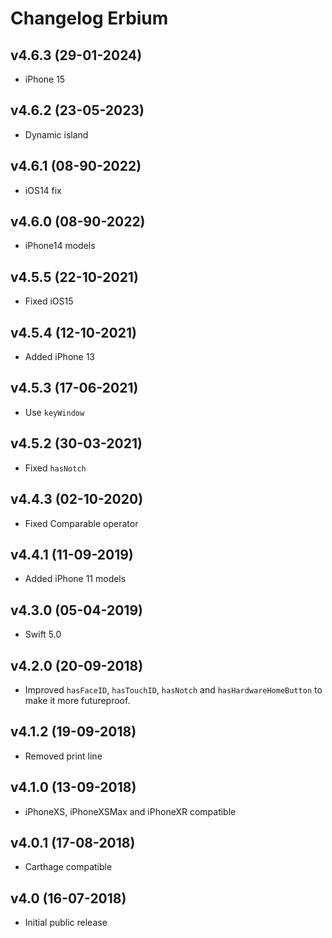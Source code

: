 # Changelog Erbium

## v4.6.3 (29-01-2024)
- iPhone 15

## v4.6.2 (23-05-2023)
- Dynamic island

## v4.6.1 (08-90-2022)
- iOS14 fix

## v4.6.0 (08-90-2022)
- iPhone14 models

## v4.5.5 (22-10-2021)
- Fixed iOS15

## v4.5.4 (12-10-2021)
- Added iPhone 13

## v4.5.3 (17-06-2021)
- Use `keyWindow`

## v4.5.2 (30-03-2021)
- Fixed `hasNotch` 

## v4.4.3 (02-10-2020)
- Fixed Comparable operator

## v4.4.1 (11-09-2019)
- Added iPhone 11 models

## v4.3.0 (05-04-2019)
- Swift 5.0

## v4.2.0 (20-09-2018)
- Improved `hasFaceID`, `hasTouchID`, `hasNotch` and `hasHardwareHomeButton` to make it more futureproof.

## v4.1.2 (19-09-2018)
- Removed print line

## v4.1.0 (13-09-2018)
- iPhoneXS, iPhoneXSMax and iPhoneXR compatible

## v4.0.1 (17-08-2018)
- Carthage compatible

## v4.0 (16-07-2018)
- Initial public release